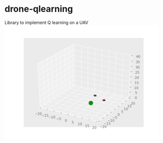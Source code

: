 # drone-qlearning
Library to implement Q learning on a UAV
![Multi agent Reinforcement learning](https://github.com/gautam-sharma1/drone-qlearning/blob/master/gb.png)
